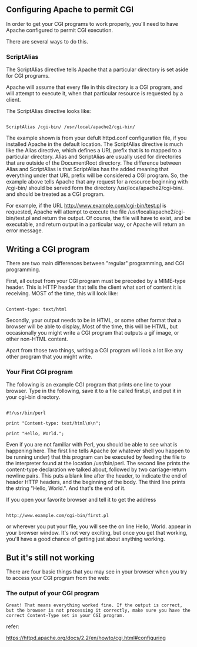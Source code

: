 ## Configuring Apache to permit CGI

In order to get your CGI programs to work properly, you'll need to have Apache configured to permit CGI execution.

There are several ways to do this.



### ScriptAlias

The ScriptAlias directive tells Apache that a particular directory is set aside for CGI programs.

Apache will assume that every file in this directory is a CGI program, and will attempt to execute it, when that particular resource is requested by a client.

The ScriptAlias directive looks like:

```

ScriptAlias /cgi-bin/ /usr/local/apache2/cgi-bin/

```

The example shown is from your defult httpd.conf configuration file, if you installed Apache in the default location. The ScriptAlias directive is much like the Alias directive, which defines a URL prefix that is to mapped to a particular directory. Alias and ScriptAlias are usually used for directories that are outside of the DocumentRoot directory. The difference between Alias and ScriptAlias is that ScriptAlias has the added meaning that everything under that URL prefix will be considered a CGI program. So, the example above tells Apache that any request for a resource beginning with /cgi-bin/ should be served form the directory /usr/loca/apache2/cgi-bin/. and should be treated as a CGI program.

For example, if the URL http://www.example.com/cgi-bin/test.pl is requested, Apache will attempt to execute the file /usr/local/apache2/cgi-bin/test.pl and return the output. Of course, the file will have to exist, and be executable, and return output in a particular way, or Apache will return an error message.



## Writing a CGI program

There are two main differences between "regular" programming, and CGI programming.

First, all output from your CGI program must be preceded by a MIME-type header. This is HTTP header that tells the client what sort of content it is receiving. MOST of the time, this will look like:

```

Content-type: text/html

```

Secondly, your output needs to be in HTML, or some other format that a browser will be able to display, Most of the time, this will be HTML, but occasionally you might write a CGI program that outputs a gif image, or other non-HTML content.

Apart from those two things, writing a CGI program will look a lot like any other program that you might write.



### Your First CGI program

The following is an example CGI program that prints one line to your browser. Type in the following, save it to a file called first.pl, and put it in your cgi-bin directory.

```

#!/usr/bin/perl

print "Content-type: text/html\n\n";

print "Hello, World.";

```

Even if you are not familiar with Perl, you should be able to see what is happening here. The first line tells Apache (or whatever shell you happen to be running under) that this program can be executed by feeding the file to the interpreter found at the location /usr/bin/perl. The second line prints the content-type declaration we talked about, followed by two carriage-return newline pairs. This puts a blank line after the header, to indicate the end of header HTTP headers, and the beginning of the body. The third line prints the string "Hello, World.". And that's the end of it.

If you open your favorite browser and tell it to get the address

```

http://www.example.com/cgi-bin/first.pl

```

or wherever you put your file, you will see the on line Hello, World. appear in your browser window. It's not very exciting, but once you get that working, you'll have a good chance of getting just about anything working.


## But it's still not working

There are four basic things that you may see in your browser when you try to access your CGI program from the web:

### The output of your CGI program

    Great! That means everything worked fine. If the output is correct, but the browser is not processing it correctly, make sure you have the correct Content-Type set in your CGI program.
refer:

https://httpd.apache.org/docs/2.2/en/howto/cgi.html#configuring
